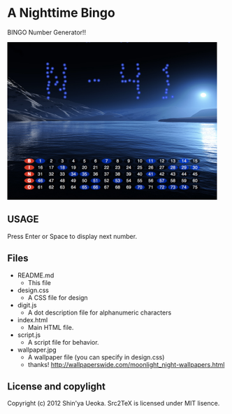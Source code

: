 
A Nighttime Bingo
=================

BINGO Number Generator!!

<img src="screenshot.png" alt="Scrren Shot" style="width: 480px;"/>




USAGE
-----

Press Enter or Space to display next number.

Files
-----
     
- README.md
  - This file
- design.css
  - A CSS file for design
- digit.js
  - A dot description file for alphanumeric characters
- index.html
  - Main HTML file.
- script.js
  - A script file for behavior.
- wallpaper.jpg
  - A wallpaper file (you can specify in design.css)  
  - thanks! <http://wallpaperswide.com/moonlight_night-wallpapers.html>

License and copylight
---------------------

Copyright (c) 2012 Shin'ya Ueoka. Src2TeX is licensed under MIT lisence.
